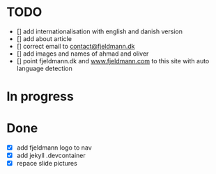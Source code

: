 # TODO
- [] add internationalisation with english and danish version
- [] add about article
- [] correct email to contact@fjeldmann.dk
- [] add images and names of ahmad and oliver
- [] point fjeldmann.dk and www.fjeldmann.com to this site with auto language detection

# In progress


# Done
- [x] add fjeldmann logo to nav
- [x] add jekyll .devcontainer 
- [x] repace slide pictures  